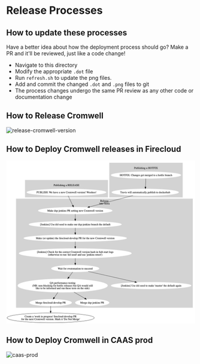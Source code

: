 # Release Processes

## How to update these processes

Have a better idea about how the deployment process should go? Make a PR and it'll be reviewed, just like a code change!

 * Navigate to this directory
 * Modify the appropriate `.dot` file 
 * Run `refresh.sh` to update the png files.
 * Add and commit the changed `.dot` and `.png` files to git
 * The process changes undergo the same PR review as any other code or documentation change

## How to Release Cromwell

![release-cromwell-version](release-cromwell-version.dot.png) 
 
## How to Deploy Cromwell releases in Firecloud

![firecloud-develop](firecloud-develop.dot.png) 


## How to Deploy Cromwell in CAAS prod

![caas-prod](caas-prod.dot.png)

